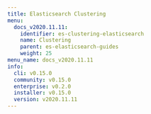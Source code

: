 ```yaml
---
title: Elasticsearch Clustering
menu:
  docs_v2020.11.11:
    identifier: es-clustering-elasticsearch
    name: Clustering
    parent: es-elasticsearch-guides
    weight: 25
menu_name: docs_v2020.11.11
info:
  cli: v0.15.0
  community: v0.15.0
  enterprise: v0.2.0
  installer: v0.15.0
  version: v2020.11.11
---
```


